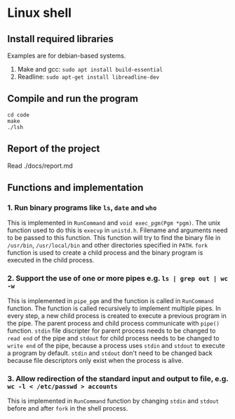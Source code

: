 # Linux shell

## Install required libraries
Examples are for debian-based systems.
1. Make and gcc: ```sudo apt install build-essential```
2. Readline: ```sudo apt-get install libreadline-dev```

## Compile and run the program
```
cd code
make
./lsh
```

## Report of the project
Read ./docs/report.md

## Functions and implementation

### 1. Run binary programs like `ls`, `date` and `who`
This is implemented in `RunCommand` and `void exec_pgm(Pgm *pgm)`. The unix function used to do this is `execvp` in `unistd.h`. Filename and arguments need to be passed to this function. This function will try to find the binary file in `/usr/bin`, `/usr/local/bin` and other directories specified in `PATH`. `fork` function is used to create a child process and the binary program is executed in the child process.

### 2. Support the use of one or more pipes e.g. `ls | grep out | wc -w`
This is implemented in `pipe_pgm` and the function is called in `RunCommand` function. The function is called recursively to implement multiple pipes. In every step, a new child process is created to execute a previous program in the pipe. The parent process and child process communicate with `pipe()` function. `stdin` file discripter for parent process needs to be changed to `read end` of the pipe and `stdout` for child process needs to be changed to `write end` of the pipe, because a process uses `stdin` and `stdout` to execute a program by default. `stdin` and `stdout` don't need to be changed back because file descriptors only exist when the process is alive.

### 3. Allow redirection of the standard input and output to file, e.g. `wc -l < /etc/passwd > accounts`
This is implemented in `RunCommand` function by changing `stdin` and `stdout` before and after `fork` in the shell process.
